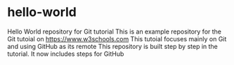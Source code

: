 # hello-world
Hello World repository for Git tutorial
This is an example repository for the Git tutoial on https://www.w3schools.com
This tutoial focuses mainly on Git and using GitHub as its remote
This repository is built step by step in the tutorial.
It now includes steps for GitHub

